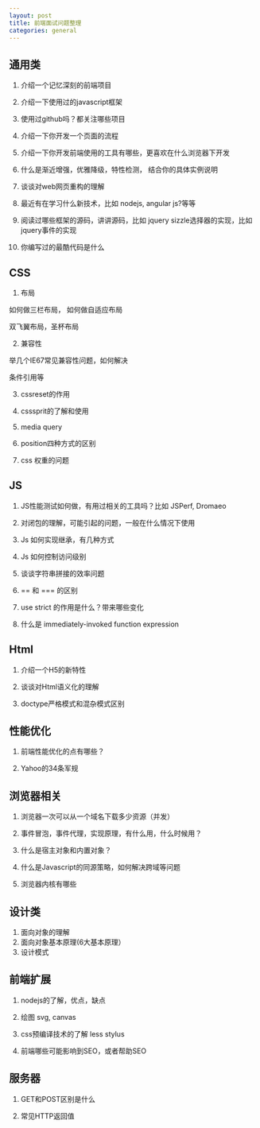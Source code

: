 ```yaml
---
layout: post
title: 前端面试问题整理
categories: general
---
```


## 通用类

1. 介绍一个记忆深刻的前端项目

2. 介绍一下使用过的javascript框架

3. 使用过github吗？都关注哪些项目

4. 介绍一下你开发一个页面的流程

5. 介绍一下你开发前端使用的工具有哪些，更喜欢在什么浏览器下开发

6. 什么是渐近增强，优雅降级，特性检测， 结合你的具体实例说明

7. 谈谈对web网页重构的理解

8. 最近有在学习什么新技术，比如 nodejs, angular js?等等

9. 阅读过哪些框架的源码，讲讲源码，比如 jquery sizzle选择器的实现，比如jquery事件的实现

10. 你编写过的最酷代码是什么



## CSS

1. 布局

如何做三栏布局， 如何做自适应布局

双飞翼布局，圣杯布局

2. 兼容性

举几个IE67常见兼容性问题，如何解决

条件引用等

3. cssreset的作用

4. csssprit的了解和使用

5. media query

6. position四种方式的区别

7. css 权重的问题


## JS

1. JS性能测试如何做，有用过相关的工具吗？比如 JSPerf, Dromaeo

2. 对闭包的理解，可能引起的问题，一般在什么情况下使用

3. Js 如何实现继承，有几种方式

4. Js 如何控制访问级别

5. 谈谈字符串拼接的效率问题

6. == 和 === 的区别

7. use strict 的作用是什么？带来哪些变化

8. 什么是 immediately-invoked function expression


## Html


1. 介绍一个H5的新特性

2. 谈谈对Html语义化的理解

3. doctype严格模式和混杂模式区别


## 性能优化

1. 前端性能优化的点有哪些？

2. Yahoo的34条军规



## 浏览器相关

1. 浏览器一次可以从一个域名下载多少资源（并发）

2. 事件冒泡，事件代理，实现原理，有什么用，什么时候用？

3. 什么是宿主对象和内置对象？

4. 什么是Javascript的同源策略，如何解决跨域等问题

5. 浏览器内核有哪些


## 设计类

1. 面向对象的理解
2. 面向对象基本原理(6大基本原理）
3. 设计模式


## 前端扩展

1. nodejs的了解，优点，缺点

2. 绘图 svg, canvas

3. css预编译技术的了解 less stylus

4. 前端哪些可能影响到SEO，或者帮助SEO


## 服务器

1. GET和POST区别是什么

2. 常见HTTP返回值

